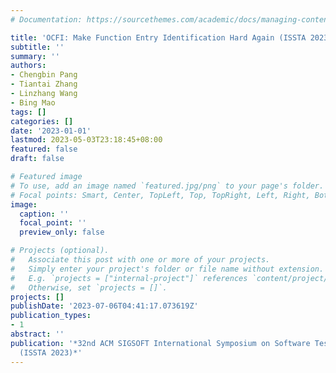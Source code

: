 ```yaml
---
# Documentation: https://sourcethemes.com/academic/docs/managing-content/

title: 'OCFI: Make Function Entry Identification Hard Again (ISSTA 2023)'
subtitle: ''
summary: ''
authors:
- Chengbin Pang
- Tiantai Zhang
- Linzhang Wang
- Bing Mao
tags: []
categories: []
date: '2023-01-01'
lastmod: 2023-05-03T23:18:45+08:00
featured: false
draft: false

# Featured image
# To use, add an image named `featured.jpg/png` to your page's folder.
# Focal points: Smart, Center, TopLeft, Top, TopRight, Left, Right, BottomLeft, Bottom, BottomRight.
image:
  caption: ''
  focal_point: ''
  preview_only: false

# Projects (optional).
#   Associate this post with one or more of your projects.
#   Simply enter your project's folder or file name without extension.
#   E.g. `projects = ["internal-project"]` references `content/project/deep-learning/index.md`.
#   Otherwise, set `projects = []`.
projects: []
publishDate: '2023-07-06T04:41:17.073619Z'
publication_types:
- 1
abstract: ''
publication: '*32nd ACM SIGSOFT International Symposium on Software Testing and Analysis
  (ISSTA 2023)*'
---
```

